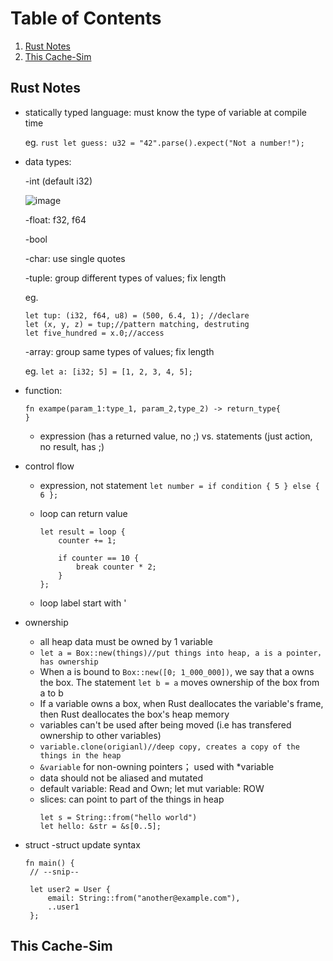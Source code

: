 
# Table of Contents
1. [Rust Notes](#rust-notes)
2. [This Cache-Sim](#this-cache-sim)



## Rust Notes
* statically typed language: must know the type of variable at compile time

  eg.  ```rust let guess: u32 = "42".parse().expect("Not a number!");```

* data types:

   -int (default i32)
 
   ![image](https://github.com/Elle-Wen/cache-sim/assets/70612012/dacb599c-05db-422c-97c2-5c28e0edcc13)

  -float: f32, f64

  -bool

  -char: use single quotes

  -tuple: group different types of values; fix length

  eg.

  ```
  let tup: (i32, f64, u8) = (500, 6.4, 1); //declare
  let (x, y, z) = tup;//pattern matching, destruting
  let five_hundred = x.0;//access
  ```

  -array: group same types of values; fix length

  eg. ```let a: [i32; 5] = [1, 2, 3, 4, 5];```

* function:
  ```
  fn exampe(param_1:type_1, param_2,type_2) -> return_type{
  }
  ```
  - expression (has a returned value, no ;) vs. statements (just action, no result, has ;)

* control flow

  - expression, not statement
    ```let number = if condition { 5 } else { 6 };```

  - loop can return value
    ```
    let result = loop {
        counter += 1;

        if counter == 10 {
            break counter * 2;
        }
    };
    ```
  - loop label start with '
* ownership
  - all heap data must be owned by 1 variable 
  - ```let a = Box::new(things)//put things into heap, a is a pointer，has ownership```
  - When a is bound to ```Box::new([0; 1_000_000])```, we say that a owns the box. The       statement ```let b = a``` moves ownership of the box from a to b
  - If a variable owns a box, when Rust deallocates the variable's frame, then Rust   deallocates the box's heap memory
  - variables can't be used after being moved (i.e has transfered ownership to other variables)
  - ```variable.clone(origianl)//deep copy, creates a copy of the things in the heap```
  - ```&variable``` for non-owning pointers； used with *variable
  - data should not be aliased and mutated 
  - default variable: Read and Own; let mut variable: ROW
  - slices: can point to part of the things in heap
    ```
    let s = String::from("hello world")
    let hello: &str = &s[0..5];
    ```
* struct
  -struct update syntax
   ```
   fn main() {
    // --snip--

    let user2 = User {
        email: String::from("another@example.com"),
        ..user1
    };
  ```
   
## This Cache-Sim

